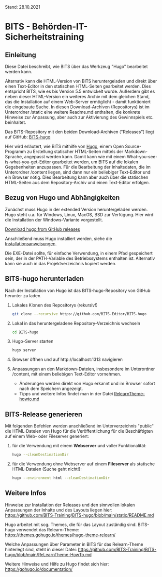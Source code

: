 Stand: 28.10.2021

# BITS - Behörden-IT-Sicherheitstraining

## Einleitung
Diese Datei beschreibt, wie BITS über das Werkzeug "Hugo" bearbeitet werden kann.

Alternativ kann die HTML-Version von BITS heruntergeladen und direkt über einen Text-Editor in den statischen HTML-Seiten gearbeitet werden. Dies entspricht BITS, wie es bis Version 5.5 entwickelt wurde. Außerdem gibt es neben dieser HTML-Version ein weiteres Archiv mit dem gleichen Stand, das die Installation auf einem Web-Server ermöglicht - damit funktioniert die eingebaute Suche.  In diesen Download-Archiven (Repositorys) ist im Unterordner /static eine weitere Readme.md enthalten, die konkrete Hinweise zur Anpassung, aber auch zur Aktivierung des Gewinnspiels etc. beinhaltet.

Das BITS-Repository mit den beiden Download-Archiven ("Releases") liegt auf GitHub: [BITS-hugo](https://github.com/BITS-Editor/BITS-hugo)

Hier wird erläutert, wie BITS mithilfe von [Hugo](https://gohugo.io), einem Open Source-Programm zu Erstellung statischer HTML-Seiten mittels der Markdown-Sprache, angepasst werden kann. Damit kann wie mit einem What-you-see-is-what-you-get-Editor gearbeitet werden, um BITS auf die lokalen Gegebenheiten anzupassen. Für die Bearbeitung der Inhaltsdaten, die im Unterordner /content liegen, sind dann nur ein beliebiger Text-Editor und ein Browser nötig. Dies Bearbeitung kann aber auch über die statischen HTML-Seiten aus dem Repository-Archiv und einen Text-Editor erfolgen.

## Bezug von Hugo und Abhängigkeiten

Zunächst muss Hugo in der extended Version heruntergeladen werden. Hugo steht u.a. für Windows, Linux, MacOS, BSD zur Verfügung. Hier wird die Installation der Windows-Variante vorgestellt.

[Download hugo from GitHub releases](https://github.com/gohugoio/hugo/releases)

Anschließend muss Hugo installiert werden, siehe die [Installationsanweisungen](https://gohugo.io/getting-started/installing/). 

Die EXE-Datei sollte, für einfache Verwendung, in einem Pfad gespeichert sein, der in der PATH-Variable des Betriebssystems enthalten ist. Alternativ kann sie auch in das Projektverzeichnis kopiert werden.

## BITS-hugo herunterladen

Nach der Installation von Hugo ist das BITS-hugo-Repository von GitHub herunter zu laden.

1. Lokales Klonen des Repositorys (rekursiv!)
   
    ```bash
    git clone --recursive https://github.com/BITS-Editor/BITS-hugo
    ```

2. Lokal in das heruntergeladene Repository-Verzeichnis wechseln

    ```bash
    cd BITS-hugo
    ```

3. Hugo-Server starten

    ```bash
    hugo server
    ```

4. Browser öffnen und auf http://localhost:1313 navigieren

5. Anpassungen an den Markdown-Dateien, insbesondere im Unterordner /content, mit einem beliebigen Text-Editor vornehmen. 

    - Änderungen werden direkt von Hugo erkannt und im Browser sofort nach dem Speichern angezeigt.
    - Tipps und weitere Infos findet man in der Datei [RelearnTheme-howto.md](https://github.com/BITS-Training/BITS-hugo/blob/main/ReLearnTheme-HowTo.md) 

## BITS-Release generieren

Mit folgenden Befehlen werden anschließend im Unterverzeichnis "public" die HTML-Dateien von Hugo für die Veröffentlichung für die Beschäftigten auf einem Web- oder Fileserver generiert:

1. für die Verwendung mit einem **Webserver** und voller Funktionalität:

	```bash
	hugo --cleanDestinationDir
	```

2. für die Verwendung ohne Webserver auf einem **Fileserver** als statische HTML-Dateien (Suche geht nicht!):

	```bash
	hugo --environment html --cleanDestinationDir
	```

## Weitere Infos

Hinweise zur Installation der Releases und den sinnvollen lokalen Anpassungen der Inhalte und des Layouts liegen hier:
https://github.com/BITS-Training/BITS-hugo/blob/main/static/README.md

Hugo arbeitet mit sog. Themes, die für das Layout zuständig sind. BITS-hugo verwendet das Relearn-Theme:
https://themes.gohugo.io/themes/hugo-theme-relearn/

Welche Anpassungen über Parameter in BITS für das Relearn-Theme hinterlegt sind, steht in dieser Datei:
https://github.com/BITS-Training/BITS-hugo/blob/main/ReLearnTheme-HowTo.md

Weitere Hinweise und Hilfe zu Hugo findet sich hier:
https://gohugo.io/documentation/
